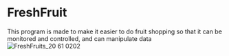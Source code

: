 # FreshFruit
This program is made to make it easier to do fruit shopping so that it can be monitored and controlled, and can manipulate data
![FreshFruits_20 61 0202](https://user-images.githubusercontent.com/92496571/139174357-785b03d8-2c2f-428a-a760-01295cfb2b05.png)
